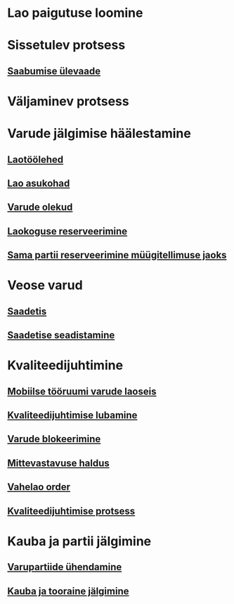 # Lao paigutuse loomine
# Sissetulev protsess
## [Saabumise ülevaade](arrival-overview.md)
# Väljaminev protsess
# Varude jälgimise häälestamine
## [Laotöölehed](inventory-journals.md)
## [Lao asukohad](inventory-locations.md)
## [Varude olekud](inventory-statuses.md)
## [Laokoguse reserveerimine](reserve-inventory-quantities.md)
## [Sama partii reserveerimine müügitellimuse jaoks](../sales-marketing/reserve-same-batch-sales-order.md)
# Veose varud
## [Saadetis](consignment.md)
## [Saadetise seadistamine](set-up-consignment.md)
# Kvaliteedijuhtimine
## [Mobiilse tööruumi varude laoseis](inventory-on-hand-mobile-workspace.md)
## [Kvaliteedijuhtimise lubamine](enable-quality-management.md)
## [Varude blokeerimine](inventory-blocking.md)
## [Mittevastavuse haldus](enable-nonconformance-management.md)
## [Vahelao order](quarantine-orders.md)
## [Kvaliteedijuhtimise protsess](quality-management-processes.md)
# Kauba ja partii jälgimine
## [Varupartiide ühendamine](merge-inventory-batches.md)
## [Kauba ja tooraine jälgimine](trace-items-raw-materials-inventory-production-sales.md)

